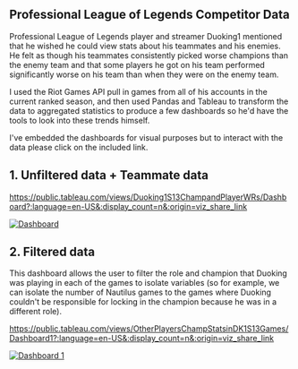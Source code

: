 ## Professional League of Legends Competitor Data

Professional League of Legends player and streamer Duoking1 mentioned that he wished he could view stats about his teammates and his enemies. He felt as though his teammates consistently picked worse champions than the enemy team and that some players he got on his team performed significantly worse on his team than when they were on the enemy team.

I used the Riot Games API pull in games from all of his accounts in the current ranked season, and then used Pandas and Tableau to transform the data to aggregated statistics to produce a few dashboards so he'd have the tools to look into these trends himself.

I've embedded the dashboards for visual purposes but to interact with the data please click on the included link.

## 1. Unfiltered data + Teammate data

https://public.tableau.com/views/Duoking1S13ChampandPlayerWRs/Dashboard?:language=en-US&:display_count=n&:origin=viz_share_link

<div class='tableauPlaceholder' id='viz1684880099111' style='position: relative'><noscript><a href='#'><img alt='Dashboard ' src='https:&#47;&#47;public.tableau.com&#47;static&#47;images&#47;Du&#47;Duoking1S13ChampandPlayerWRs&#47;Dashboard&#47;1_rss.png' style='border: none' /></a></noscript><object class='tableauViz'  style='display:none;'><param name='host_url' value='https%3A%2F%2Fpublic.tableau.com%2F' /> <param name='embed_code_version' value='3' /> <param name='site_root' value='' /><param name='name' value='Duoking1S13ChampandPlayerWRs&#47;Dashboard' /><param name='tabs' value='no' /><param name='toolbar' value='yes' /><param name='static_image' value='https:&#47;&#47;public.tableau.com&#47;static&#47;images&#47;Du&#47;Duoking1S13ChampandPlayerWRs&#47;Dashboard&#47;1.png' /> <param name='animate_transition' value='yes' /><param name='display_static_image' value='yes' /><param name='display_spinner' value='yes' /><param name='display_overlay' value='yes' /><param name='display_count' value='yes' /><param name='language' value='en-US' /></object></div>                <script type='text/javascript'>                    var divElement = document.getElementById('viz1684880099111');                    var vizElement = divElement.getElementsByTagName('object')[0];                    if ( divElement.offsetWidth > 800 ) { vizElement.style.width='1366px';vizElement.style.height='795px';} else if ( divElement.offsetWidth > 500 ) { vizElement.style.width='1366px';vizElement.style.height='795px';} else { vizElement.style.width='100%';vizElement.style.height='727px';}                     var scriptElement = document.createElement('script');                    scriptElement.src = 'https://public.tableau.com/javascripts/api/viz_v1.js';                    vizElement.parentNode.insertBefore(scriptElement, vizElement);                </script>

## 2. Filtered data

This dashboard allows the user to filter the role and champion that Duoking was playing in each of the games to isolate variables (so for example, we can isolate the number of Nautilus games to the games where Duoking couldn't be responsible for locking in the champion because he was in a different role).

https://public.tableau.com/views/OtherPlayersChampStatsinDK1S13Games/Dashboard1?:language=en-US&:display_count=n&:origin=viz_share_link

<div class='tableauPlaceholder' id='viz1684880077775' style='position: relative'><noscript><a href='#'><img alt='Dashboard 1 ' src='https:&#47;&#47;public.tableau.com&#47;static&#47;images&#47;Ot&#47;OtherPlayersChampStatsinDK1S13Games&#47;Dashboard1&#47;1_rss.png' style='border: none' /></a></noscript><object class='tableauViz'  style='display:none;'><param name='host_url' value='https%3A%2F%2Fpublic.tableau.com%2F' /> <param name='embed_code_version' value='3' /> <param name='site_root' value='' /><param name='name' value='OtherPlayersChampStatsinDK1S13Games&#47;Dashboard1' /><param name='tabs' value='no' /><param name='toolbar' value='yes' /><param name='static_image' value='https:&#47;&#47;public.tableau.com&#47;static&#47;images&#47;Ot&#47;OtherPlayersChampStatsinDK1S13Games&#47;Dashboard1&#47;1.png' /> <param name='animate_transition' value='yes' /><param name='display_static_image' value='yes' /><param name='display_spinner' value='yes' /><param name='display_overlay' value='yes' /><param name='display_count' value='yes' /><param name='language' value='en-US' /></object></div>                <script type='text/javascript'>                    var divElement = document.getElementById('viz1684880077775');                    var vizElement = divElement.getElementsByTagName('object')[0];                    if ( divElement.offsetWidth > 800 ) { vizElement.style.width='550px';vizElement.style.height='1027px';} else if ( divElement.offsetWidth > 500 ) { vizElement.style.width='550px';vizElement.style.height='1027px';} else { vizElement.style.width='100%';vizElement.style.height='727px';}                     var scriptElement = document.createElement('script');                    scriptElement.src = 'https://public.tableau.com/javascripts/api/viz_v1.js';                    vizElement.parentNode.insertBefore(scriptElement, vizElement);                </script>
